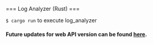 === Log Analyzer (Rust) ===

`$ cargo run` to execute log_analyzer

#### Future updates for web API version can be found [here](https://github.com/mau5atron/log_analyzer_web).